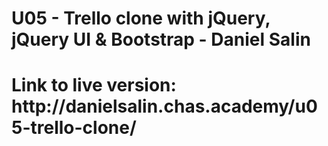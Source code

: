 <h1>U05 - Trello clone with jQuery, jQuery UI & Bootstrap - Daniel Salin<h1>

<p>Link to live version: http://danielsalin.chas.academy/u05-trello-clone/</p>
